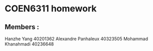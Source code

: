 <h1><b>COEN6311 homework</b></h1>

<h2>Members :</h2>
Hanzhe Yang 40201362
Alexandre Panhaleux 40323505
Mohammad Khanahmadi 40236648
<h1></h1>